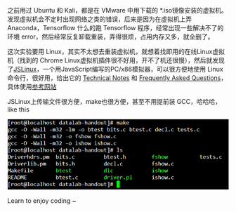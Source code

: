 之前用过 Ubuntu 和 Kali，都是在 VMware 中用下载的 *.iso镜像安装的虚拟机。发现虚拟机会不定时出现网络之类的错误，后来是因为在虚拟机上弄 Anaconda，Tensorflow 什么的跑 Tensorflow 程序，经常出现一些解决不了的环境 error，然后经常反复卸载重装，弄得很烦，占用内存又多，就全删了。

这次实验要用 Linux，其实不太想去重装虚拟机，就想着找即用的在线Linux虚拟机（找到的 Chrome Linux虚拟机插件很不好用，开不了机还很慢），然后就发现了[JSLinux](https://bellard.org/jslinux/)，一个用JavaScript编写的PC/x86模拟器，可以很方便地使用 Linux命令行，很好用，给出它的 [Technical Notes](https://bellard.org/jslinux/tech.html) 和 [Frequently Asked Questions](https://bellard.org/jslinux/faq.html)，具体使用[参考网站](https://www.ostechnix.com/run-linux-operating-systems-browser/)

JSLinux上传输文件很方便，make也很方便，甚至不用提前装 GCC，哈哈哈，like this

![](./JSLinux.png)

Learn to enjoy coding ~